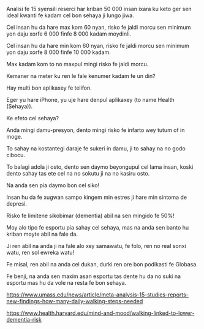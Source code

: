 Analisi fe 15 syensili reserci har kriban 50 000 insan ixara ku keto ger sen ideal kwanti fe kadam cel bon sehaya ji lungo jiwa.

Cel insan hu da hare max kom 60 nyan, risko fe jaldi morcu sen minimum yon daju xorfe 6 000 finfe 8 000 kadam moydinli.

Cel insan hu da hare min kom 60 nyan, risko fe jaldi morcu sen minimum yon daju xorfe 8 000 finfe 10 000 kadam.

Max kadam kom to no maxpul mingi risko fe jaldi morcu.

Kemaner na meter ku ren le fale kenumer kadam fe un din?

Hay multi bon aplikaxey fe telifon.

Eger yu hare iPhone, yu uje hare denpul aplikaxey (to name Health (Sehaya)).

Ke efeto cel sehaya?

Anda mingi damu-presyon, dento mingi risko fe infarto wey tutum of in moge.

To sahay na kostantegi daraje fe sukeri in damu, ji to sahay na no godo cibocu. 

To balagi adola ji osto, dento sen daymo beyongupul cel lama insan, koski dento sahay tas ete cel na no sokutu ji na no kasiru osto.

Na anda sen pia daymo bon cel siko!

Insan hu da fe xugwan sampo kingem min estres ji hare min sintoma de depresi.

Risko fe limitene sikobimar (dementia) abil na sen mingido fe 50%!

Moy alo tipo fe esportu pia sahay cel sehaya, mas na anda sen banto hu kriban moyte abil na fale da.

Ji ren abil na anda ji na fale alo xey samawatu, fe folo, ren no real sonxi watu, ren sol ewreka watu!

Fe misal, ren abil na anda cel dukan, durki ren ore bon podikasti fe Globasa.

Fe benji, na anda sen maxim asan esportu tas dente hu da no suki na esportu mas hu da vole na resta fe bon sehaya.

https://www.umass.edu/news/article/meta-analysis-15-studies-reports-new-findings-how-many-daily-walking-steps-needed

https://www.health.harvard.edu/mind-and-mood/walking-linked-to-lower-dementia-risk